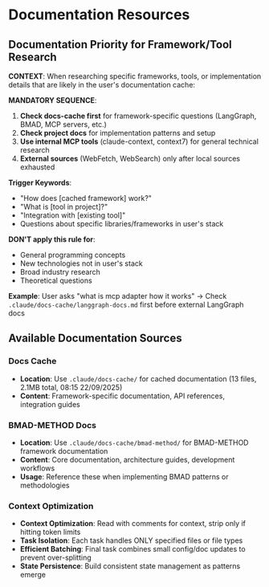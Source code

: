 # Documentation Resources

## Documentation Priority for Framework/Tool Research
**CONTEXT**: When researching specific frameworks, tools, or implementation details that are likely in the user's documentation cache:

**MANDATORY SEQUENCE**:
1. **Check docs-cache first** for framework-specific questions (LangGraph, BMAD, MCP servers, etc.)
2. **Check project docs** for implementation patterns and setup
3. **Use internal MCP tools** (claude-context, context7) for general technical research
4. **External sources** (WebFetch, WebSearch) only after local sources exhausted

**Trigger Keywords**:
- "How does [cached framework] work?"
- "What is [tool in project]?"
- "Integration with [existing tool]"
- Questions about specific libraries/frameworks in user's stack

**DON'T apply this rule for**:
- General programming concepts
- New technologies not in user's stack
- Broad industry research
- Theoretical questions

**Example**: User asks "what is mcp adapter how it works" → Check `.claude/docs-cache/langgraph-docs.md` first before external LangGraph docs

## Available Documentation Sources

### Docs Cache
- **Location**: Use `.claude/docs-cache/` for cached documentation (13 files, 2.1MB total, 08:15 22/09/2025)
- **Content**: Framework-specific documentation, API references, integration guides

### BMAD-METHOD Docs
- **Location**: Use `.claude/docs-cache/bmad-method/` for BMAD-METHOD framework documentation
- **Content**: Core documentation, architecture guides, development workflows
- **Usage**: Reference these when implementing BMAD patterns or methodologies

### Context Optimization
- **Context Optimization**: Read with comments for context, strip only if hitting token limits
- **Task Isolation**: Each task handles ONLY specified files or file types
- **Efficient Batching**: Final task combines small config/doc updates to prevent over-splitting
- **State Persistence**: Build consistent state management as patterns emerge